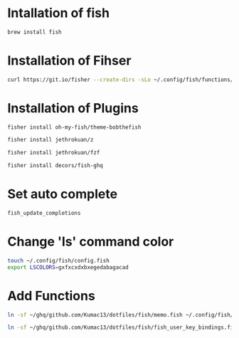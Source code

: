 # Intallation of fish
```sh
brew install fish
````

# Installation of Fihser
```sh
curl https://git.io/fisher --create-dirs -sLo ~/.config/fish/functions/fisher.fish
```

# Installation of Plugins
```sh
fisher install oh-my-fish/theme-bobthefish

fisher install jethrokuan/z

fisher install jethrokuan/fzf

fisher install decors/fish-ghq
```

# Set auto complete
```sh
fish_update_completions
```

# Change 'ls' command color 
```sh
touch ~/.config/fish/config.fish
export LSCOLORS=gxfxcxdxbxegedabagacad
```

# Add Functions 
```sh
ln -sf ~/ghq/github.com/Kumac13/dotfiles/fish/memo.fish ~/.config/fish/functions/

ln -sf ~/ghq/github.com/Kumac13/dotfiles/fish/fish_user_key_bindings.fish ~/.config/fish/functions/
```
